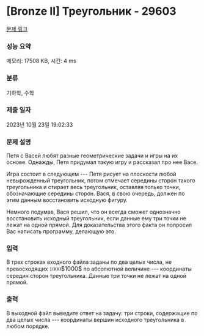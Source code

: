 # [Bronze II] Треугольник - 29603 

[문제 링크](https://www.acmicpc.net/problem/29603) 

### 성능 요약

메모리: 17508 KB, 시간: 4 ms

### 분류

기하학, 수학

### 제출 일자

2023년 10월 23일 19:02:33

### 문제 설명

<p>Петя с Васей любят разные геометрические задачи и игры на их основе. Однажды, Петя придумал такую игру и рассказал про нее Васе.</p>

<p>Игра состоит в следующем --- Петя рисует на плоскости любой невырожденный треугольник, потом отмечает середины сторон такого треугольника и стирает весь треугольник, оставляя только точки, обозначающие середины сторон. Вася, в свою очередь, должен по этим данным восстановить исходную фигуру.</p>

<p>Немного подумав, Вася решил, что он всегда сможет однозначно восстановить исходный треугольник, если данные ему три точки не лежат на одной прямой. Для доказательства этого факта он попросил Вас написать программу, делающую это.</p>

### 입력 

 <p>В трех строках входного файла заданы по два целых числа, не превосходящих <mjx-container class="MathJax" jax="CHTML" style="font-size: 109%; position: relative;"><mjx-math class="MJX-TEX" aria-hidden="true"><mjx-mn class="mjx-n"><mjx-c class="mjx-c31"></mjx-c><mjx-c class="mjx-c30"></mjx-c><mjx-c class="mjx-c30"></mjx-c><mjx-c class="mjx-c30"></mjx-c></mjx-mn></mjx-math><mjx-assistive-mml unselectable="on" display="inline"><math xmlns="http://www.w3.org/1998/Math/MathML"><mn>1000</mn></math></mjx-assistive-mml><span aria-hidden="true" class="no-mathjax mjx-copytext">$1000$</span></mjx-container> по абсолютной величине --- координаты середин сторон треугольника. Данные три точки не лежат на одной прямой.</p>

### 출력 

 <p>В выходной файл выведите ответ на задачу: три строки, содержащие по два целых числа --- координаты вершин исходного треугольника в любом порядке.</p>


